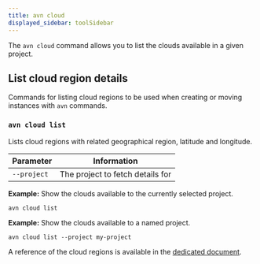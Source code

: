 ```yaml
---
title: avn cloud
displayed_sidebar: toolSidebar
---
```


The `avn cloud` command allows you to list the clouds available in a given project.

## List cloud region details

Commands for listing cloud regions to be used when creating or moving
instances with `avn` commands.

### `avn cloud list`

Lists cloud regions with related geographical region, latitude and
longitude.

| Parameter   | Information                      |
| ----------- | -------------------------------- |
| `--project` | The project to fetch details for |

**Example:** Show the clouds available to the currently selected
project.

```
avn cloud list
```

**Example:** Show the clouds available to a named project.

```
avn cloud list --project my-project
```

A reference of the cloud regions is available in the
[dedicated document](/docs/platform/reference/list_of_clouds).
